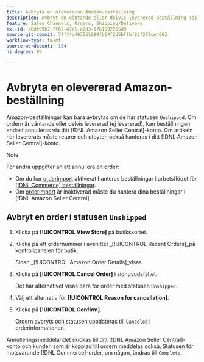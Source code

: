 ```yaml
---
title: Avbryta en olevererad Amazon-beställning
description: Avbryt en väntande eller delvis levererad beställning (ej levererad) via ditt Amazon [!DNL Seller Central] konto.
feature: Sales Channels, Orders, Shipping/Delivery
exl-id: a6df09b7-7f62-47e5-a2d3-1761802255d0
source-git-commit: 7fff4c463551089fb64f2d5bf7bf23f272ce4663
workflow-type: tm+mt
source-wordcount: '184'
ht-degree: 0%

---
```


# Avbryta en olevererad Amazon-beställning

Amazon-beställningar kan bara avbrytas om de har statusen `Unshipped`. Om ordern är väntande eller delvis levererad (ej levererad), kan beställningen endast annulleras via ditt [!DNL Amazon Seller Central]-konto. Om artikeln har levererats måste returer och utbyten också hanteras i ditt [!DNL Amazon Seller Central]-konto.

>[!NOTE]
>
>För andra uppgifter än att annullera en order:
>
>- Om du har [orderimport](./order-settings.md) aktiverat hanteras beställningar i arbetsflödet för [[!DNL Commerce] beställningar](https://experienceleague.adobe.com/docs/commerce-admin/stores-sales/order-management/orders/orders.html).
>- Om [orderimport](./order-settings.md) är inaktiverad måste du hantera dina beställningar i [!DNL Amazon Seller Central].

## Avbryt en order i statusen `Unshipped`

1. Klicka på **[!UICONTROL View Store]** på butikskortet.

1. Klicka på ett ordernummer i avsnittet _[!UICONTROL Recent Orders]_på kontrollpanelen för butik.

   Sidan _[!UICONTROL Amazon Order Details]_visas.

1. Klicka på **[!UICONTROL Cancel Order]** i sidhuvudsfältet.

   Det här alternativet visas bara för order med statusen `Unshipped`.

1. Välj ett alternativ för **[!UICONTROL Reason for cancellation]**.

1. Klicka på **[!UICONTROL Confirm]**.

   Ordern avbryts och statusen uppdateras till `Canceled` i orderinformationen.

Annulleringsmeddelandet skickas till ditt [!DNL Amazon Seller Central]-konto och kunden som är kopplad till ordern meddelas också. Statusen för motsvarande [!DNL Commerce]-order, om någon, ändras till `Complete`.
